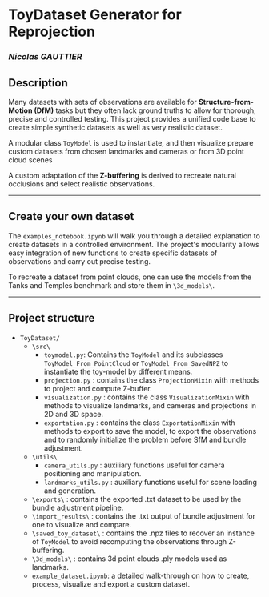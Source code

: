 # ToyDataset Generator for Reprojection
### *Nicolas GAUTTIER*

## Description

Many datasets with sets of observations are available for **Structure-from-Motion (DfM)** tasks but they often lack ground truths to allow for thorough, precise and controlled testing. This project provides a unified code base to create simple synthetic datasets as well as very realistic dataset.

A modular class `ToyModel` is used to instantiate, and then visualize prepare custom datasets from chosen landmarks and cameras or from 3D point cloud scenes

A custom adaptation of the **Z-buffering** is derived to recreate natural occlusions and select realistic observations.

---

## Create your own dataset

The `examples_notebook.ipynb` will walk you through a detailed explanation to create datasets in a controlled environment. The project's modularity allows easy integration of new functions to create specific datasets of observations and carry out precise testing.

To recreate a dataset from point clouds, one can use the models from the Tanks and Temples benchmark and store them in `\3d_models\`.

---

## Project structure

- `ToyDataset/`
    - `\src\`
        - `toymodel.py`: Contains the `ToyModel` and its subclasses `ToyModel_From_PointCloud` or `ToyModel_From_SavedNPZ` to instantiate the toy-model by different means.
        - `projection.py` : contains the class `ProjectionMixin` with methods to project and compute Z-buffer.
        - `visualization.py` : contains the class `VisualizationMixin` with methods to visualize landmarks, and cameras and projections in 2D and 3D space.
        - `exportation.py` : contains the class `ExportationMixin` with methods to export to save the model, to export the observations and to randomly initialize the problem before SfM and bundle adjustment.
    - `\utils\`
        - `camera_utils.py` : auxiliary functions useful for camera positioning and manipulation.
        - `landmarks_utils.py` : auxiliary functions useful for scene loading and generation.
    - `\exports\` : contains the exported .txt dataset to be used by the bundle adjustment pipeline.
    - `\import_results\` : contains the .txt output of bundle adjustment for one to visualize and compare.
    - `\saved_toy_dataset\` : contains the .npz files to recover an instance of `ToyModel` to avoid recomputing the observations through Z-buffering.
    - `\3d_models\` : contains 3d point clouds .ply models used as landmarks.
    - `example_dataset.ipynb`: a detailed walk-through on how to create, process, visualize and export a custom dataset.